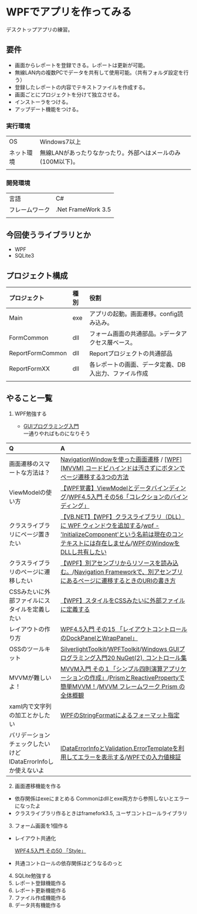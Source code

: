 # WPFでアプリを作ってみる
デスクトップアプリの練習。

## 要件
- 画面からレポートを登録できる。レポートは更新が可能。
- 無線LAN内の複数PCでデータを共有して使用可能。（共有フォルダ設定を行う）
- 登録したレポートの内容でテキストファイルを作成する。
- 画面ごとにプロジェクトを分けて独立させる。
- インストーラをつける。
- アップデート機能をつける。

### 実行環境
||| 
|:--|:--|
|OS|Windows7以上|
|ネット環境|無線LANがあったりなかったり。外部へはメールのみ(100M以下)。|
|||

### 開発環境
||| 
|:--|:--|
|言語|C#|
|フレームワーク|.Net FrameWork 3.5|
|||

## 今回使うライブラリとか
- WPF
- SQLite3

## プロジェクト構成
|プロジェクト|種別|役割| 
|:--|:--|:--|
|Main|exe|アプリの起動。画面遷移。config読み込み。|
|FormCommon|dll|フォーム画面の共通部品。>データアクセス層ベース。|
|ReportFormCommon|dll|Reportプロジェクトの共通部品|
|ReportFormXX|dll|各レポートの画面、データ定義、DB入出力、ファイル作成|
||||

## やること一覧
1. WPF勉強する

    - [GUIプログラミング入門](https://qiita.com/Kosen-amai/items/f9e3df2aa80363f5af5b)  
        一通りやればものになりそう

|Q|A|
|:--|:--|
|画面遷移のスマートな方法は？|[NavigationWindowを使った画面遷移](http://sourcechord.hatenablog.com/entry/20130831/1377942291)  / [[WPF][MVVM] コードビハインドは汚さずにボタンでページ遷移する3つの方法](https://note.mu/codeone/n/nb862e069f5e1)|
|ViewModelの使い方|[【WPF覚書】ViewModelとデータバインディング](https://qiita.com/TAK_EMI/items/ba85ce1e0b65f57364ad)/[WPF4.5入門 その56「コレクションのバインディング」](https://blog.okazuki.jp/entry/2014/10/29/220236)|
|クラスライブラリにページ置きたい|[【VB.NET】【WPF】クラスライブラリ（DLL）に WPF ウィンドウを追加する](https://elleneast.com/?p=8464#_WPF-2)/[wpf - 'InitializeComponent'という名前は現在のコンテキストには存在しません](http://jp.itasr.com/qa/details/2110249013411841024)/[WPFのWindowをDLLし共有したい](https://social.msdn.microsoft.com/Forums/ja-JP/c376d046-6169-4b34-865d-46abacc6d7f3/wpfwindowdll?forum=wpfja)|
|クラスライブラリのページに遷移したい|[【WPF】別アセンブリからリソースを読み込む。](http://pro.art55.jp/?eid=1176521)/[Navigation Frameworkで、別アセンブリにあるページに遷移するときのURIの書き方](https://blog.okazuki.jp/entry/20100216/1266295413)|
|CSSみたいに外部ファイルにスタイルを定義したい|[【WPF】スタイルをCSSみたいに外部ファイルに定義する](https://www.doraxdora.com/blog/2017/06/08/post-1155/)|
|レイアウトの作り方|[WPF4.5入門 その15 「レイアウトコントロールのDockPanelとWrapPanel」](https://blog.okazuki.jp/entry/20130105/1357395569)|
|OSSのツールキット|[SilverlightToolkit](https://github.com/microsoftarchive/SilverlightToolkit)/[WPFToolkit](https://archive.codeplex.com/?p=wpf)/[Windows GUIプログラミング入門20 NuGet(2), コントロール集](https://qiita.com/Kosen-amai/items/c5cecf81240407693cda)|
|MVVMが難しいよ！|[MVVM入門 その１「シンプル四則演算アプリケーションの作成」](https://code.msdn.microsoft.com/windowsdesktop/MVVM-d8261534)/[PrismとReactivePropertyで簡単MVVM！](https://qiita.com/hiki_neet_p/items/e381c687b0644c0e4978)/[MVVM フレームワーク Prism の全体概観](https://qiita.com/toydev/items/cf1bb4b519e7e2453d46)|
|xaml内で文字列の加工とかしたい|[WPFのStringFormatによるフォーマット指定](http://nineworks2.blog.fc2.com/blog-entry-10.html)|
|バリデーションチェックしたいけどIDataErrorInfoしか使えないよ|[IDataErrorInfoとValidation.ErrorTemplateを利用してエラーを表示する](https://www.pine4.net/Memo/Article/Archives/427)/[WPFでの入力値検証](http://sourcechord.hatenablog.com/entry/2014/05/11/202656)|

2. 画面遷移機能を作る  
 
- 依存関係はexeにまとめる
    Commonはdllとexe両方から参照しないとエラーになったよ
- クラスライブラリ作るときはframefork3.5, ユーザコントロールライブラリ

3. フォーム画面を1個作る 

- レイアウト共通化

    [WPF4.5入門 その50 「Style」](https://blog.okazuki.jp/entry/2014/09/04/200304)

- 共通コントロールの依存関係はどうなるのっと

4. SQLite勉強する
5. レポート登録機能作る
6. レポート更新機能作る
7. ファイル作成機能作る
8. データ共有機能作る
